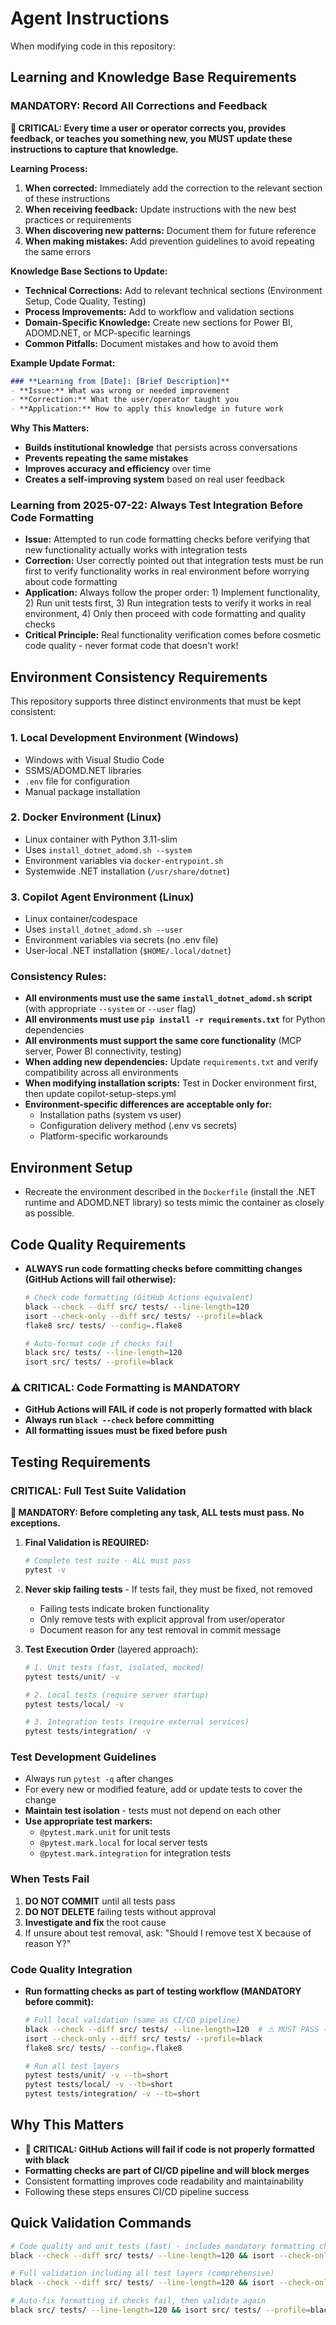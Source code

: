 # Agent Instructions

When modifying code in this repository:

## Learning and Knowledge Base Requirements

### **MANDATORY: Record All Corrections and Feedback**
**🧠 CRITICAL: Every time a user or operator corrects you, provides feedback, or teaches you something new, you MUST update these instructions to capture that knowledge.**

**Learning Process:**
1. **When corrected:** Immediately add the correction to the relevant section of these instructions
2. **When receiving feedback:** Update instructions with the new best practices or requirements
3. **When discovering new patterns:** Document them for future reference
4. **When making mistakes:** Add prevention guidelines to avoid repeating the same errors

**Knowledge Base Sections to Update:**
- **Technical Corrections:** Add to relevant technical sections (Environment Setup, Code Quality, Testing)
- **Process Improvements:** Add to workflow and validation sections
- **Domain-Specific Knowledge:** Create new sections for Power BI, ADOMD.NET, or MCP-specific learnings
- **Common Pitfalls:** Document mistakes and how to avoid them

**Example Update Format:**
```markdown
### **Learning from [Date]: [Brief Description]**
- **Issue:** What was wrong or needed improvement
- **Correction:** What the user/operator taught you
- **Application:** How to apply this knowledge in future work
```

**Why This Matters:**
- **Builds institutional knowledge** that persists across conversations
- **Prevents repeating the same mistakes** 
- **Improves accuracy and efficiency** over time
- **Creates a self-improving system** based on real user feedback

### **Learning from 2025-07-22: Always Test Integration Before Code Formatting**
- **Issue:** Attempted to run code formatting checks before verifying that new functionality actually works with integration tests
- **Correction:** User correctly pointed out that integration tests must be run first to verify functionality works in real environment before worrying about code formatting
- **Application:** Always follow the proper order: 1) Implement functionality, 2) Run unit tests first, 3) Run integration tests to verify it works in real environment, 4) Only then proceed with code formatting and quality checks
- **Critical Principle:** Real functionality verification comes before cosmetic code quality - never format code that doesn't work!

## Environment Consistency Requirements

This repository supports three distinct environments that must be kept consistent:

### 1. **Local Development Environment (Windows)**
- Windows with Visual Studio Code
- SSMS/ADOMD.NET libraries
- `.env` file for configuration
- Manual package installation

### 2. **Docker Environment (Linux)**
- Linux container with Python 3.11-slim
- Uses `install_dotnet_adomd.sh --system`
- Environment variables via `docker-entrypoint.sh`
- Systemwide .NET installation (`/usr/share/dotnet`)

### 3. **Copilot Agent Environment (Linux)**
- Linux container/codespace
- Uses `install_dotnet_adomd.sh --user`
- Environment variables via secrets (no .env file)
- User-local .NET installation (`$HOME/.local/dotnet`)

### **Consistency Rules:**
- **All environments must use the same `install_dotnet_adomd.sh` script** (with appropriate `--system` or `--user` flag)
- **All environments must use `pip install -r requirements.txt`** for Python dependencies
- **All environments must support the same core functionality** (MCP server, Power BI connectivity, testing)
- **When adding new dependencies:** Update `requirements.txt` and verify compatibility across all environments
- **When modifying installation scripts:** Test in Docker environment first, then update copilot-setup-steps.yml
- **Environment-specific differences are acceptable only for:**
  - Installation paths (system vs user)
  - Configuration delivery method (.env vs secrets)
  - Platform-specific workarounds

## Environment Setup
- Recreate the environment described in the `Dockerfile` (install the .NET runtime and ADOMD.NET library) so tests mimic the container as closely as possible.

## Code Quality Requirements
- **ALWAYS run code formatting checks before committing changes (GitHub Actions will fail otherwise):**
  ```bash
  # Check code formatting (GitHub Actions equivalent)
  black --check --diff src/ tests/ --line-length=120
  isort --check-only --diff src/ tests/ --profile=black
  flake8 src/ tests/ --config=.flake8
  
  # Auto-format code if checks fail
  black src/ tests/ --line-length=120
  isort src/ tests/ --profile=black
  ```

### **⚠️ CRITICAL: Code Formatting is MANDATORY**
- **GitHub Actions will FAIL if code is not properly formatted with black**
- **Always run `black --check` before committing**
- **All formatting issues must be fixed before push**

## Testing Requirements

### **CRITICAL: Full Test Suite Validation**
**🚨 MANDATORY: Before completing any task, ALL tests must pass. No exceptions.**

1. **Final Validation is REQUIRED:**
   ```bash
   # Complete test suite - ALL must pass
   pytest -v
   ```

2. **Never skip failing tests** - If tests fail, they must be fixed, not removed
   - Failing tests indicate broken functionality
   - Only remove tests with explicit approval from user/operator
   - Document reason for any test removal in commit message

3. **Test Execution Order** (layered approach):
   ```bash
   # 1. Unit tests (fast, isolated, mocked)
   pytest tests/unit/ -v
   
   # 2. Local tests (require server startup)
   pytest tests/local/ -v
   
   # 3. Integration tests (require external services)
   pytest tests/integration/ -v
   ```

### **Test Development Guidelines**
- Always run `pytest -q` after changes
- For every new or modified feature, add or update tests to cover the change
- **Maintain test isolation** - tests must not depend on each other
- **Use appropriate test markers:**
  - `@pytest.mark.unit` for unit tests
  - `@pytest.mark.local` for local server tests  
  - `@pytest.mark.integration` for integration tests

### **When Tests Fail**
1. **DO NOT COMMIT** until all tests pass
2. **DO NOT DELETE** failing tests without approval
3. **Investigate and fix** the root cause
4. If unsure about test removal, ask: "Should I remove test X because of reason Y?"

### **Code Quality Integration**
- **Run formatting checks as part of testing workflow (MANDATORY before commit):**
  ```bash
  # Full local validation (same as CI/CD pipeline)
  black --check --diff src/ tests/ --line-length=120  # ⚠️ MUST PASS - GitHub Actions requirement
  isort --check-only --diff src/ tests/ --profile=black
  flake8 src/ tests/ --config=.flake8
  
  # Run all test layers
  pytest tests/unit/ -v --tb=short
  pytest tests/local/ -v --tb=short  
  pytest tests/integration/ -v --tb=short
  ```

## Why This Matters
- **🚨 CRITICAL: GitHub Actions will fail if code is not properly formatted with black**
- **Formatting checks are part of CI/CD pipeline and will block merges**
- Consistent formatting improves code readability and maintainability
- Following these steps ensures CI/CD pipeline success

## Quick Validation Commands
```bash
# Code quality and unit tests (fast) - includes mandatory formatting checks
black --check --diff src/ tests/ --line-length=120 && isort --check-only src/ tests/ --profile=black && flake8 src/ tests/ --config=.flake8 && pytest tests/unit/ -v && echo "✅ Code quality and unit tests passed!"

# Full validation including all test layers (comprehensive)
black --check --diff src/ tests/ --line-length=120 && isort --check-only src/ tests/ --profile=black && flake8 src/ tests/ --config=.flake8 && pytest -v && echo "🎉 ALL TESTS PASSED - Ready to commit!"

# Auto-fix formatting if checks fail, then validate again
black src/ tests/ --line-length=120 && isort src/ tests/ --profile=black && echo "🔧 Formatting fixed - now run validation again"
```
